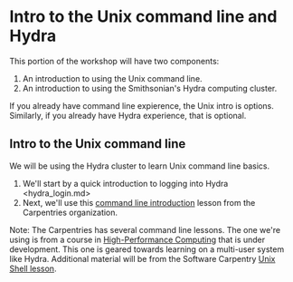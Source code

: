 # Intro to the Unix command line and Hydra

This portion of the workshop will have two components:

1. An introduction to using the Unix command line.
1. An introduction to using the Smithsonian's Hydra computing cluster.

If you already have command line expierence, the Unix intro is options. Similarly, if you already have Hydra experience, that is optional.

## Intro to the Unix command line

We will be using the Hydra cluster to learn Unix command line basics.

1. We'll start by a quick introduction to logging into Hydra <hydra_login.md>
1. Next, we'll use this [command line introduction](https://www.hpc-carpentry.org/hpc-shell/) lesson from the Carpentries organization.

Note: The Carpentries has several command line lessons. The one we're using is from a course in [High-Performance Computing](https://www.hpc-carpentry.org/) that is under development. This one is geared towards learning on a multi-user system like Hydra. Additional material will be from the Software Carpentry [Unix Shell lesson](https://swcarpentry.github.io/shell-novice/).

